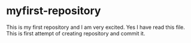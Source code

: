 # myfirst-repository
This is my first repository and I am very excited.
Yes I have read this file. This is first attempt of creating repository and commit it.
